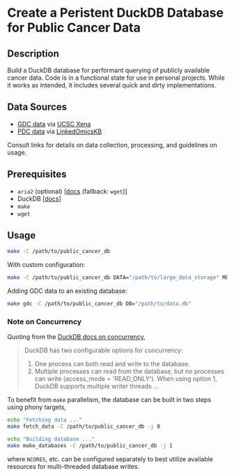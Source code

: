 # Create a Peristent DuckDB Database for Public Cancer Data

## Description


Build a DuckDB database for performant querying of publicly available cancer data. Code is in a functional state for use in personal projects. While it works as intended, it includes several quick and dirty implementations.

## Data Sources

- [GDC data](https://gdc.cancer.gov) via [UCSC Xena](https://xenabrowser.net/datapages)
- [PDC data](https://proteomic.datacommons.cancer.gov/pdc/) via [LinkedOmicsKB](https://kb.linkedomics.org/download)

Consult links for details on data collection, processing, and guidelines on usage.

## Prerequisites

- `aria2` (optional) [[docs](https://aria2.github.io) (fallback: `wget`)]
- DuckDB [[docs](https://duckdb.org)]
- `make`
- `wget`

## Usage

```bash
make -C /path/to/public_cancer_db
```

With custom configuration:

```bash
make -C /path/to/public_cancer_db DATA="/path/to/large_data_storage" MEMORY_LIMIT=32GB NCORES=16 DOWNLOADER=aria2
```

Adding GDC data to an existing database:

```bash
make gdc -C /path/to/public_cancer_db DB="/path/to/data.db"
```

### Note on Concurrency

Quoting from the [DuckDB docs on concurrency](https://duckdb.org/docs/connect/concurrency.html),

> DuckDB has two configurable options for concurrency:
> 1. One process can both read and write to the database.
> 2. Multiple processes can read from the database, but no processes can write (access_mode = 'READ_ONLY').
> When using option 1, DuckDB supports multiple writer threads ...

To benefit from `make` parallelism, the database can be built in two steps using phony targets,

```bash
echo "Fetching data ..."
make fetch_data -C /path/to/public_cancer_db -j 8

echo "Building database ..."
make make_databases -C /path/to/public_cancer_db -j 1
```

where `NCORES`, etc. can be configured separately to best utilize available resources for multi-threaded database writes.